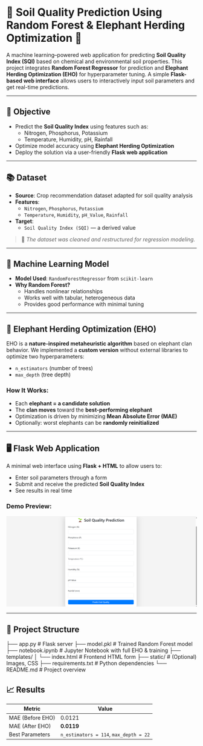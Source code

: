 # 🌾 Soil Quality Prediction Using Random Forest & Elephant Herding Optimization 🐘

A machine learning–powered web application for predicting **Soil Quality Index (SQI)** based on chemical and environmental soil properties. This project integrates **Random Forest Regressor** for prediction and **Elephant Herding Optimization (EHO)** for hyperparameter tuning. A simple **Flask-based web interface** allows users to interactively input soil parameters and get real-time predictions.

---

## 🧪 Objective

- Predict the **Soil Quality Index** using features such as:
  - Nitrogen, Phosphorus, Potassium
  - Temperature, Humidity, pH, Rainfall
- Optimize model accuracy using **Elephant Herding Optimization**
- Deploy the solution via a user-friendly **Flask web application**

---

## 📚 Dataset

- **Source**: Crop recommendation dataset adapted for soil quality analysis
- **Features**:
  - `Nitrogen`, `Phosphorus`, `Potassium`
  - `Temperature`, `Humidity`, `pH_Value`, `Rainfall`
- **Target**:
  - `Soil Quality Index (SQI)` — a derived value

> 📌 *The dataset was cleaned and restructured for regression modeling.*

---

## 🤖 Machine Learning Model

- **Model Used**: `RandomForestRegressor` from `scikit-learn`
- **Why Random Forest?**
  - Handles nonlinear relationships
  - Works well with tabular, heterogeneous data
  - Provides good performance with minimal tuning

---

## 🐘 Elephant Herding Optimization (EHO)

EHO is a **nature-inspired metaheuristic algorithm** based on elephant clan behavior. We implemented a **custom version** without external libraries to optimize two hyperparameters:

- `n_estimators` (number of trees)
- `max_depth` (tree depth)

### How It Works:
- Each **elephant = a candidate solution**
- The **clan moves** toward the **best-performing elephant**
- Optimization is driven by minimizing **Mean Absolute Error (MAE)**
- Optionally: worst elephants can be **randomly reinitialized**

---

## 🖥 Flask Web Application

A minimal web interface using **Flask + HTML** to allow users to:
- Enter soil parameters through a form
- Submit and receive the predicted **Soil Quality Index**
- See results in real time

### Demo Preview:
![Alt Text](/website.png)

---

## 📁 Project Structure

├── app.py # Flask server
├── model.pkl # Trained Random Forest model
├── notebook.ipynb # Jupyter Notebook with full EHO & training
├── templates/
│ └── index.html # Frontend HTML form
├── static/ # (Optional) Images, CSS
├── requirements.txt # Python dependencies
└── README.md # Project overview

## 📈 Results

| Metric       | Value      |
|--------------|------------|
| MAE (Before EHO) | 0.0121     |
| MAE (After EHO)  | **0.0119** |
| Best Parameters | `n_estimators = 114`, `max_depth = 22` |
